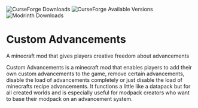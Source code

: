 ![CurseForge Downloads](https://cf.way2muchnoise.eu/full_771473_downloads.svg)
![CurseForge Available Versions](https://cf.way2muchnoise.eu/versions/771473.svg)
![Modrinth Downloads](https://img.shields.io/modrinth/dt/cvjKMjpc?logo=modrinth&link=https%3A%2F%2Fmodrinth.com%2Fmod%2Fcustom-advancements)

# Custom Advancements
A minecraft mod that gives players creative freedom about advancements

Custom Advancements is a minecraft mod that enables players to add their own custom advancements to the game, remove certain advancements, disable the load of advancements completely or just disable the load of minecrafts recipe advancements. 
It functions a little like a datapack but for all created worlds and is especially useful for modpack creators who want to base their modpack on an advancement system.















